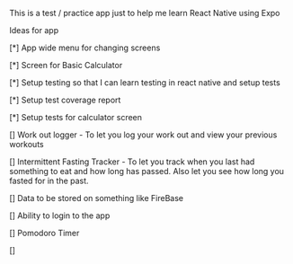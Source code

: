 This is a test / practice app just to help me learn React Native using Expo

Ideas for app 

[*] App wide menu for changing screens 

[*] Screen for Basic Calculator 

[*] Setup testing so that I can learn testing in react native and setup tests

[*] Setup test coverage report

[*] Setup tests for calculator screen 

[] Work out logger - To let you log your work out and view your previous workouts 

[] Intermittent Fasting Tracker - To let you track when you last had something to eat and how long has passed. Also 
let you see how long you fasted for in the past. 

[] Data to be stored on something like FireBase 

[] Ability to login to the app 

[] Pomodoro Timer 

[] 

